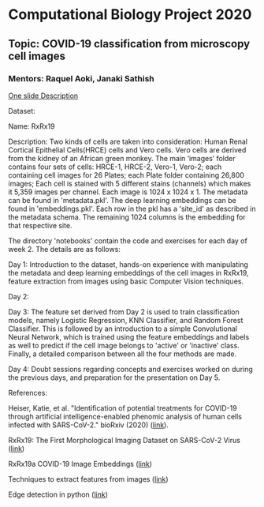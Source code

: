 # Computational Biology Project 2020

## Topic: COVID-19 classification from microscopy cell images
### Mentors: Raquel Aoki, Janaki Sathish

[One slide Description](https://docs.google.com/presentation/d/1rDsnvqHS2EoZfHlRDT-YqbMqoBwtCkxAJzzJ2WwDxxg/edit?usp=sharing)
 
Dataset: 

Name: RxRx19

Description: Two kinds of cells are taken into consideration: Human Renal Cortical Epithelial Cells(HRCE) cells and Vero cells. Vero cells are derived from the kidney of an African green monkey. The main ‘images’ folder contains four sets of cells: HRCE-1, HRCE-2, Vero-1, Vero-2; each containing cell images for 26 Plates; each Plate folder containing 26,800 images; Each cell is stained with 5 different stains (channels) which makes it 5,359 images per channel.  Each image is 1024 x 1024 x 1. The metadata can be found in 'metadata.pkl'. The deep learning embeddings can be found in 'embeddings.pkl'. Each row in the pkl has a 'site_id' as described in the metadata schema. The remaining 1024 columns is the embedding for that respective site.


The directory 'notebooks' contain the code and exercises for each day of week 2. The details are as follows:

Day 1: Introduction to the dataset, hands-on experience with manipulating the metadata and deep learning embeddings of the cell images in RxRx19, feature extraction from images using basic Computer Vision techniques.

Day 2: 

Day 3: The feature set derived from Day 2 is used to train classification models, namely Logistic Regression, KNN Classifier, and Random Forest Classifier. This is followed by an introduction to a simple Convolutional Neural Network, which is trained using the feature embeddings and labels as well to predict if the cell image belongs to 'active' or 'inactive' class. Finally, a detailed comparison between all the four methods are made.

Day 4: Doubt sessions regarding concepts and exercises worked on during the previous days, and preparation for the presentation on Day 5. 

References:

Heiser, Katie, et al. "Identification of potential treatments for COVID-19 through artificial intelligence-enabled phenomic analysis of human cells infected with SARS-CoV-2." bioRxiv (2020) ([link](https://www.biorxiv.org/content/10.1101/2020.04.21.054387v1.full.pdf)).

RxRx19: The First Morphological Imaging Dataset on SARS-CoV-2 Virus ([link](https://www.rxrx.ai/rxrx19))

RxRx19a COVID-19 Image Embeddings ([link](https://www.kaggle.com/tunguz/rxrx19a))

Techniques to extract features from images ([link](https://www.analyticsvidhya.com/blog/2019/08/3-techniques-extract-features-from-image-data-machine-learning-python/))

Edge detection in python ([link](https://towardsdatascience.com/edge-detection-in-python-a3c263a13e03))

